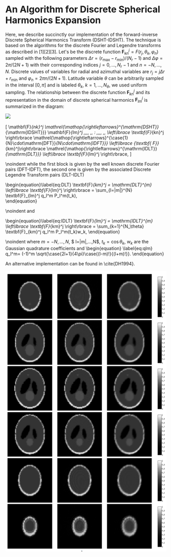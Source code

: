 # An Algorithm for Discrete Spherical Harmonics Expansion
 

Here, we describe succinctly our implementation of the forward-inverse Discrete Spherical Harmonics Transform (DSHT-IDSHT). The technique is based on the algorithms for the discrete Fourier and Legendre transforms as described in [1][2][3]. Let's be the discrete function $\textbf{F}_{kn}^j=F(r_j,\theta_k,\varphi_n)$ sampled with the following parameters $\Delta r=(r_{\max}-r_{\min})/(N_r-1)$ and $\Delta \varphi = 2\pi/(2N+1)$ with their corresponding indices $j= 0,...,N_r-1$ and $n=-N,...,N$. Discrete values of variables for radial and azimuthal variables are $r_j=j\Delta r + r_{\min}$ and $\varphi_n= 2\pi n/(2N+1)$. Latitude variable $\theta$ can be arbitrarily sampled in the interval $[0,\pi]$ and is labeled $\theta_k$, $k=1,...,N_\theta$, we used uniform sampling.
The relationship between the discrete function $\textbf{F}_{kn}^j$ and its representation in the domain of discrete spherical harmonics $\mathbf{F}_{lm}^j$ is summarized in the diagram:

<img src="https://render.githubusercontent.com/render/math?math=e^{i \pi} = -1">


\[
 \mathbf{F}_{nk}^j \mathrel{\mathop{\rightleftarrows}^{\mathrm{DSHT}}_{\mathrm{IDSHT}}}  \mathbf{F}_{lm}^j \,\,\,\, \,\,  :
\,\,\,\, \,\,  \left\lbrace \textbf{F}_{kn}^j \right\rbrace  \mathrel{\mathop{\rightleftarrows}^{\case{1}{N}\cdot\mathrm{DFT}}_{N\cdot\mathrm{IDFT}}} \left\lbrace  {\textbf{ F}}_{km}^j\right\rbrace   \mathrel{\mathop{\rightleftarrows}^{\mathrm{IDLT}}_{\mathrm{DLT}}} \left\lbrace \textbf{F}_{lm}^j \right\rbrace, \]

\noindent
while the first block is given by the well known discrete Fourier pairs (DFT-IDFT), the second one is given by the associated Discrete Legendre Transform pairs (DLT-IDLT)


\begin{equation}\label{eq:DLT}
\textbf{F}_{km}^j = \mathrm{DLT}^{m} \left\lbrace  \textbf{F}_{lm}^j  \right\rbrace    =     \sum_{l=|m|}^{N}  \textbf{F}_{lm}^j q_l^m P_l^m(t_k),   
\end{equation}

\noindent
and

\begin{equation}\label{eq:IDLT}
 \textbf{F}_{lm}^j = \mathrm{IDLT}^{m} \left\lbrace \textbf{F}_{km}^j \right\rbrace  =    \sum_{k=1}^{N_\theta} \textbf{F}_{km}^j q_l^m P_l^m(t_k)w_k,
\end{equation}

\noindent
where $m=-N,...,N$, $ l=|m|,...,N$, $t_k=\cos \theta_k$, $w_k$ are the Gaussian quadrature coefficients and 
\begin{equation}
\label{eq:qlm}
q_l^m= (-1)^m \sqrt{\case{2l+1}{4\pi}\case{(l-m)!}{(l+m)!}}.
\end{equation}

 
An alternative implementation can be found in \cite{DH1994}.





<p align="center">
  <img src="SL_SHT.png" width="700" title="hover text">

</p>
